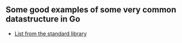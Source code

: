 ## Some good examples of some very common datastructure in Go

- [List from the standard library](http://golang.org/src/container/list/list.go)
